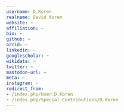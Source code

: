 ```yaml
---
username: D.Koren
realname: David Koren
website: ~
affiliation: ~
bio: ~
github: ~
orcid: ~
linkedin: ~
googlescholar: ~
wikidata: ~
twitter: ~
mastodon-url: ~
meta: ~
instagram: ~
redirect_from:
- /index.php/User:D.Koren
- /index.php/Special:Contributions/D.Koren
---
```

